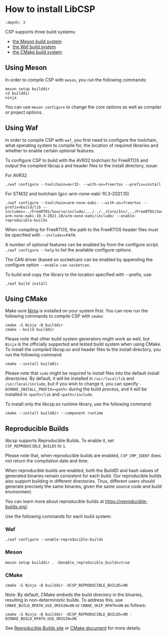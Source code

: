 # How to install LibCSP

```{contents}
:depth: 3
```

CSP supports three build systems:

- [the Meson build system](https://mesonbuild.com/)
- [the Waf build system](https://waf.io/)
- [the CMake build system](https://cmake.org/)

## Using Meson

In order to compile CSP with `meson`, you
run the following commands:

```shell
meson setup builddir
cd builddir
ninja
```

You can use `meson configure` to change the
core options as well as compiler or project options.

## Using Waf

In order to compile CSP with `waf`, you
first need to configure the toolchain, what operating system to compile
for, the location of required libraries and whether to enable certain
optional features.

To configure CSP to build with the AVR32 toolchain for FreeRTOS and
output the compiled libcsp.a and header files to the install directory,
issue:

For AVR32
```shell
./waf configure --toolchain=avr32- --with-os=freertos --prefix=install
```
For STM32 and toolchain (gcc-arm-none-eabi-10.3-2021.10)
```shell
./waf configure --toolchain=arm-none-eabi- --with-os=freertos --prefix=build/lib --includes=../FreeRTOS/Source/include/,../../../Core/Inc/,../FreeRTOS/Source/portable/GCC/ARM_CM4F/,/usr/share/gcc-arm-none-eabi-10.3-2021.10/arm-none-eabi/include/ --enable-reproducible-builds
```

When compiling for FreeRTOS, the path to the FreeRTOS header files must
be specified with `--includes=PATH`.

A number of optional features can be enabled by from the configure
script.
`./waf configure --help` to list the
available configure options.

The CAN driver (based on socketcan) can be enabled by appending the
configure option `--enable-can-socketcan`.

To build and copy the library to the location specified with --prefix,
use:

```shell
./waf build install
```

## Using CMake

Make sure [Ninja](https://ninja-build.org/) is installed on your system first.
You can now run the following commands to compile CSP with `cmake`:

```shell
cmake -G Ninja -B builddir
cmake --build builddir
```

Please note that other build system generators might work as well, but `Ninja` is the officially
supported and tested build system when using CMake.
To install the compiled libcsp.so and header files to the install directory,
you run the following command:

```shell
cmake --install builddir
```

Please note that `sudo` might be required to install files into the default install directories.
By default, it will be installed in `/usr/local/lib` and `/usr/local/include`,
but if you wish to change it, you can specify `-DCMAKE_INSTALL_PREFIX=<path>`
during the build process, and it will be installed in `<path>/lib` and `<path>/include`.

To install only the libcsp.so runtime library,
use the following command:

```shell
cmake --install builddir --component runtime
```

## Reproducible Builds

libcsp supports Reproducible Builds. To enable it, set
`CSP_REPRODUCIBLE_BUILDS` to `1`.

Please note that, when reproducible builds are enabled,
`CSP_CMP_IDENT` does not return the compilation date and time.

When reproducible builds are enabled, both the BuildID and hash values
of generated binaries remain consistent for each build. Our
reproducible builds also support building in different directories.
Thus, different users should generate precisely the same binaries,
given the same source code and build environment.

You can learn more about reproducible builds at
https://reproducible-builds.org/.

Use the following commands for each build system:

### Waf

```shell
./waf configure --enable-reproducible-builds
```

### Meson

```shell
meson setup builddir . -Denable_reproducible_builds=true
```

### CMake

```shell
cmake -G Ninja -B builddir -DCSP_REPRODUCIBLE_BUILDS=ON
```

Note: By default, CMake embeds the build directory in the binaries,
resulting in non-deterministic builds. To address this, use
`CMAKE_BUILD_RPATH_USE_ORIGIN=ON` or `CMAKE_SKIP_RPATH=ON` as follows:

```shell
cmake -G Ninja -B builddir -DCSP_REPRODUCIBLE_BUILDS=ON -DCMAKE_BUILD_RPATH_USE_ORIGIN=ON
```

See [Reproducible Builds site][1] or [CMake document][2] for more details.

[1]: https://reproducible-builds.org/docs/deterministic-build-systems/
[2]: https://cmake.org/cmake/help/latest/prop_tgt/BUILD_RPATH.html
